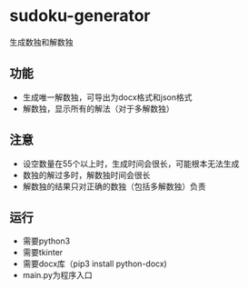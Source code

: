 # sudoku-generator
生成数独和解数独

## 功能
- 生成唯一解数独，可导出为docx格式和json格式
- 解数独，显示所有的解法（对于多解数独）

## 注意
- 设空数量在55个以上时，生成时间会很长，可能根本无法生成
- 数独的解过多时，解数独时间会很长
- 解数独的结果只对正确的数独（包括多解数独）负责

## 运行
- 需要python3
- 需要tkinter
- 需要docx库（pip3 install python-docx)
- main.py为程序入口
